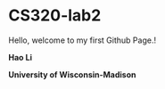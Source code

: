 # CS320-lab2

Hello, welcome to my first Github Page.! 

**Hao Li**

**University of Wisconsin-Madison**
